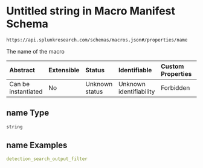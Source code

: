 # Untitled string in Macro Manifest Schema

```txt
https://api.splunkresearch.com/schemas/macros.json#/properties/name
```

The name of the macro

| Abstract            | Extensible | Status         | Identifiable            | Custom Properties | Additional Properties | Access Restrictions | Defined In                                                             |
| :------------------ | :--------- | :------------- | :---------------------- | :---------------- | :-------------------- | :------------------ | :--------------------------------------------------------------------- |
| Can be instantiated | No         | Unknown status | Unknown identifiability | Forbidden         | Allowed               | none                | [macros.spec.json*](../../out/macros.spec.json "open original schema") |

## name Type

`string`

## name Examples

```yaml
detection_search_output_filter

```
